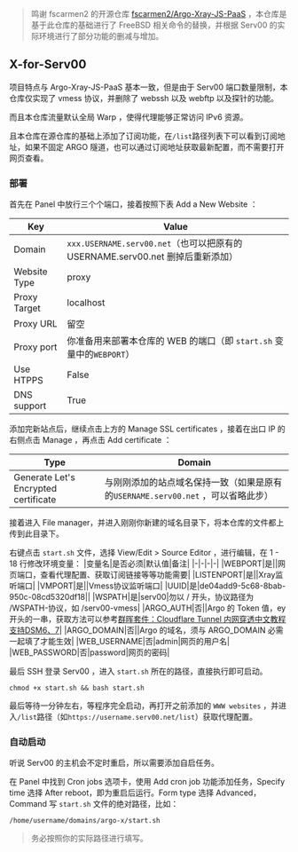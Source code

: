 >鸣谢 fscarmen2 的开源仓库 [fscarmen2/Argo-Xray-JS-PaaS](https://github.com/fscarmen2/Argo-Xray-JS-PaaS) ，本仓库是基于此仓库的基础进行了 FreeBSD 相关命令的替换，并根据 Serv00 的实际环境进行了部分功能的删减与增加。

## X-for-Serv00

项目特点与 Argo-Xray-JS-PaaS 基本一致，但是由于 Serv00 端口数量限制，本仓库仅实现了 vmess 协议，并删除了 webssh 以及 webftp 以及探针的功能。

而且本仓库流量默认全局 Warp ，使得代理能够正常访问 IPv6 资源。

且本仓库在源仓库的基础上添加了订阅功能，在`/list`路径列表下可以看到订阅地址，如果不固定 ARGO 隧道，也可以通过订阅地址获取最新配置，而不需要打开网页查看。

### 部署

首先在 Panel 中放行三个个端口，接着按照下表 Add a New Website ：

| Key          | Value                                                                          |
| ------------ | ------------------------------------------------------------------------------ |
| Domain       | `xxx.USERNAME.serv00.net`（也可以把原有的 USERNAME.serv00.net 删掉后重新添加） |
| Website Type | proxy                                                                          |
| Proxy Target | localhost                                                                      |
| Proxy URL    | 留空                                                                           |
| Proxy port   | 你准备用来部署本仓库的 WEB 的端口（即 `start.sh` 变量中的`WEBPORT`）                                                    |
| Use HTPPS    | False                                                                          |
| DNS support  | True                                                                           |

添加完新站点后，继续点击上方的 Manage SSL certificates ，接着在出口 IP 的右侧点击 Manage ，再点击 Add certificate ：

| Type                                 | Domain                                                                           |
| ------------------------------------ | -------------------------------------------------------------------------------- |
| Generate Let's Encrypted certificate | 与刚刚添加的站点域名保持一致（如果是原有的`USERNAME.serv00.net` ，可以省略此步） |

接着进入 File manager，并进入刚刚你新建的域名目录下，将本仓库的文件都上传到此目录下。

右键点击 `start.sh` 文件，选择 View/Edit > Source Editor ，进行编辑，在 1 - 18 行修改环境变量：
|变量名|是否必须|默认值|备注|
|-|-|-|-|
|WEBPORT|是||网页端口，查看代理配置、获取订阅链接等等功能需要|
|LISTENPORT|是||Xray监听端口|
|VMPORT|是||Vmess协议监听端口|
|UUID|是|de04add9-5c68-8bab-950c-08cd5320df18||
|WSPATH|是|serv00|勿以 / 开头，协议路径为 /WSPATH-协议，如 /serv00-vmess|
|ARGO_AUTH|否||Argo 的 Token 值，ey 开头的一串，获取方法可以参考[群晖套件：Cloudflare Tunnel 内网穿透中文教程 支持DSM6、7](https://imnks.com/5984.html)|
|ARGO_DOMAIN|否||Argo 的域名，须与 ARGO_DOMAIN 必需一起填了才能生效|
|WEB_USERNAME|否|admin|网页的用户名|
|WEB_PASSWORD|否|password|网页的密码|

最后 SSH 登录 Serv00 ，进入 `start.sh` 所在的路径，直接执行即可启动。

```
chmod +x start.sh && bash start.sh
```
最后等待一分钟左右，等程序完全启动，再打开之前添加的 `WWW websites` ，并进入`/list`路径（如`https://username.serv00.net/list`）获取代理配置。

### 自动启动

听说 Serv00 的主机会不定时重启，所以需要添加自启任务。

在 Panel 中找到 Cron jobs 选项卡，使用 Add cron job 功能添加任务，Specify time 选择 After reboot，即为重启后运行。Form type 选择 Advanced，Command 写 `start.sh` 文件的绝对路径，比如：

```
/home/username/domains/argo-x/start.sh
```
> 务必按照你的实际路径进行填写。
